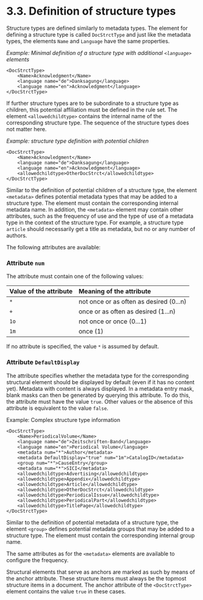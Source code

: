 # 3.3. Definition of structure types

Structure types are defined similarly to metadata types. The element for defining a structure type is called `DocStrctType` and just like the metadata types, the elements `Name` and `Language` have the same properties.

_Example: Minimal definition of a structure type with additional `<language>` elements_

```markup
<DocStrctType>
    <Name>Acknowledgment</Name>
    <language name="de">Danksagung</language>
    <language name="en">Acknowledgment</language>
</DocStrctType>
```

If further structure types are to be subordinate to a structure type as children, this potential affiliation must be defined in the rule set. The element `<allowedchildtype>` contains the internal name of the corresponding structure type. The sequence of the structure types does not matter here.

_Example: structure type definition with potential children_

```markup
<DocStrctType>
    <Name>Acknowledgment</Name>
    <language name="de">Danksagung</language>
    <language name="en">Acknowledgment</language>
    <allowedchildtype>OtherDocStrct</allowedchildtype>
</DocStrctType>
```

Similar to the definition of potential children of a structure type, the element `<metadata>` defines potential metadata types that may be added to a structure type. The element must contain the corresponding internal metadata name. In addition, the `<metadata>` element may contain other attributes, such as the frequency of use and the type of use of a metadata type in the context of the structure type. For example, a structure type `article` should necessarily get a title as metadata, but no or any number of authors.

The following attributes are available:

### **Attribute `num`**

The attribute must contain one of the following values:

| Value of the attribute | Meaning of the attribute |
| :--- | :--- |
| `*` | not once or as often as desired \(0...n\) |
| `+` | once or as often as desired \(1...n\) |
| `1o` | not once or once \(0...1\) |
| `1m` | once \(1\) |

If no attribute is specified, the value `*` is assumed by default.

### **Attribute `DefaultDisplay`**

The attribute specifies whether the metadata type for the corresponding structural element should be displayed by default \(even if it has no content yet\). Metadata with content is always displayed. In a metadata entry mask, blank masks can then be generated by querying this attribute. To do this, the attribute must have the value `true`. Other values or the absence of this attribute is equivalent to the value `false`.

Example: Complex structure type information

```markup
<DocStrctType>
    <Name>PeriodicalVolume</Name>
    <language name="de">Zeitschriften-Band</language>
    <language name="en">Periodical Volume</language>
    <metadata num="*">Author</metadata>
    <metadata DefaultDisplay="true" num="1m">CatalogID</metadata>
    <group num="*">CauseEntry</group>
    <metadata num="*">SICI</metadata>
    <allowedchildtype>Advertising</allowedchildtype>
    <allowedchildtype>Appendix</allowedchildtype>
    <allowedchildtype>Article</allowedchildtype>
    <allowedchildtype>OtherDocStrct</allowedchildtype>
    <allowedchildtype>PeriodicalIssue</allowedchildtype>
    <allowedchildtype>PeriodicalPart</allowedchildtype>
    <allowedchildtype>TitlePage</allowedchildtype>
</DocStrctType>
```

Similar to the definition of potential metadata of a structure type, the element `<group>` defines potential metadata groups that may be added to a structure type. The element must contain the corresponding internal group name.

The same attributes as for the `<metadata>` elements are available to configure the frequency.

Structural elements that serve as anchors are marked as such by means of the anchor attribute. These structure items must always be the topmost structure items in a document. The anchor attribute of the `<DocStrctType>` element contains the value `true` in these cases.

